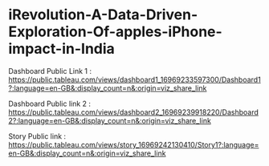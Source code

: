 # iRevolution-A-Data-Driven-Exploration-Of-apples-iPhone-impact-in-India

Dashboard Public Link 1 : https://public.tableau.com/views/dashboard1_16969233597300/Dashboard1?:language=en-GB&:display_count=n&:origin=viz_share_link

Dashboard Public link 2 : https://public.tableau.com/views/dashboard2_16969239918220/Dashboard2?:language=en-GB&:display_count=n&:origin=viz_share_link

Story Public link : https://public.tableau.com/views/story_16969242130410/Story1?:language=en-GB&:display_count=n&:origin=viz_share_link
